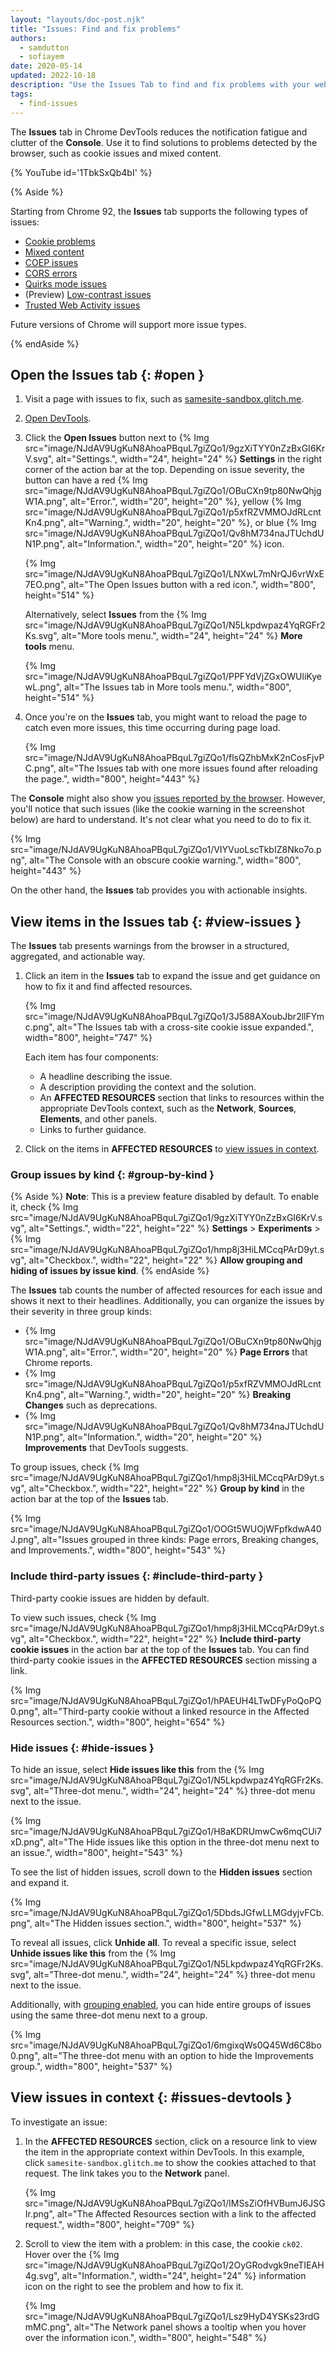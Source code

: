 ```yaml
---
layout: "layouts/doc-post.njk"
title: "Issues: Find and fix problems"
authors:
  - samdutton
  - sofiayem
date: 2020-05-14
updated: 2022-10-18
description: "Use the Issues Tab to find and fix problems with your website."
tags:
  - find-issues
---
```


The **Issues** tab in Chrome DevTools reduces the notification fatigue and clutter of the **Console**.
Use it to find solutions to problems detected by the browser, such as cookie issues and mixed
content.

{% YouTube id='1TbkSxQb4bI' %}

{% Aside %}

Starting from Chrome 92, the **Issues** tab supports the following types of issues:

- [Cookie problems][1]
- [Mixed content][2]
- [COEP issues][3]
- [CORS errors][6]
- [Quirks mode issues][7]
- (Preview) [Low-contrast issues][8]
- [Trusted Web Activity issues][9]

Future versions of Chrome will support more issue types.

{% endAside %}

## Open the Issues tab {: #open }

1.  Visit a page with issues to fix, such as [samesite-sandbox.glitch.me][4].
1.  [Open DevTools][5].
1.  Click the **Open Issues** button next to {% Img src="image/NJdAV9UgKuN8AhoaPBquL7giZQo1/9gzXiTYY0nZzBxGI6KrV.svg", alt="Settings.", width="24", height="24" %} **Settings** in the right corner of the action bar at the top. Depending on issue severity, the button can have a red {% Img src="image/NJdAV9UgKuN8AhoaPBquL7giZQo1/OBuCXn9tp80NwQhjgW1A.png", alt="Error.", width="20", height="20" %}, yellow {% Img src="image/NJdAV9UgKuN8AhoaPBquL7giZQo1/p5xfRZVMMOJdRLcntKn4.png", alt="Warning.", width="20", height="20" %}, or blue {% Img src="image/NJdAV9UgKuN8AhoaPBquL7giZQo1/Qv8hM734naJTUchdUN1P.png", alt="Information.", width="20", height="20" %} icon.

    {% Img src="image/NJdAV9UgKuN8AhoaPBquL7giZQo1/LNXwL7mNrQJ6vrWxE7EO.png", alt="The Open Issues button with a red icon.", width="800", height="514" %}

    Alternatively, select **Issues** from the {% Img src="image/NJdAV9UgKuN8AhoaPBquL7giZQo1/N5Lkpdwpaz4YqRGFr2Ks.svg", alt="More tools menu.", width="24", height="24" %} **More tools** menu.

    {% Img src="image/NJdAV9UgKuN8AhoaPBquL7giZQo1/PPFYdVjZGxOWUliKyewL.png", alt="The Issues tab in More tools menu.", width="800", height="514" %}

1.  Once you're on the **Issues** tab, you might want to reload the page to catch even more issues, this time occurring during page load.

    {% Img src="image/NJdAV9UgKuN8AhoaPBquL7giZQo1/flsQZhbMxK2nCosFjvPC.png", alt="The Issues tab with one more issues found after reloading the page.", width="800", height="443" %}

The **Console** might also show you [issues reported by the browser](/docs/devtools/console/log/#browser). However, you'll notice that such issues (like the cookie warning in the screenshot below) are hard to understand. It's not clear what you need to do to fix it.

{% Img src="image/NJdAV9UgKuN8AhoaPBquL7giZQo1/VIYVuoLscTkbIZ8Nko7o.png", alt="The Console with an obscure cookie warning.", width="800", height="443" %}

On the other hand, the **Issues** tab provides you with actionable insights.

## View items in the Issues tab {: #view-issues }

The **Issues** tab presents warnings from the browser in a structured, aggregated, and actionable
way.

1.  Click an item in the **Issues** tab to expand the issue and get guidance on how to fix it and find affected resources.

    {% Img src="image/NJdAV9UgKuN8AhoaPBquL7giZQo1/3J588AXoubJbr2llFYmc.png", alt="The Issues tab with a cross-site cookie issue expanded.", width="800", height="747" %}

    Each item has four components:

    - A headline describing the issue.
    - A description providing the context and the solution.
    - An **AFFECTED RESOURCES** section that links to resources within the appropriate DevTools
      context, such as the **Network**, **Sources**, **Elements**, and other panels.
    - Links to further guidance.

1.  Click on the items in **AFFECTED RESOURCES** to [view issues in context](#issues-devtools).

### Group issues by kind {: #group-by-kind }

{% Aside %}
**Note**: This is a preview feature disabled by default. To enable it, check {% Img src="image/NJdAV9UgKuN8AhoaPBquL7giZQo1/9gzXiTYY0nZzBxGI6KrV.svg", alt="Settings.", width="22", height="22" %} **Settings** > **Experiments** > {% Img src="image/NJdAV9UgKuN8AhoaPBquL7giZQo1/hmp8j3HiLMCcqPArD9yt.svg", alt="Checkbox.", width="22", height="22" %} **Allow grouping and hiding of issues by issue kind**.
{% endAside %}

The **Issues** tab counts the number of affected resources for each issue and shows it next to their headlines. Additionally, you can organize the issues by their severity in three group kinds:

- {% Img src="image/NJdAV9UgKuN8AhoaPBquL7giZQo1/OBuCXn9tp80NwQhjgW1A.png", alt="Error.", width="20", height="20" %} **Page Errors** that Chrome reports.
- {% Img src="image/NJdAV9UgKuN8AhoaPBquL7giZQo1/p5xfRZVMMOJdRLcntKn4.png", alt="Warning.", width="20", height="20" %} **Breaking Changes** such as deprecations.
- {% Img src="image/NJdAV9UgKuN8AhoaPBquL7giZQo1/Qv8hM734naJTUchdUN1P.png", alt="Information.", width="20", height="20" %} **Improvements** that DevTools suggests.

To group issues, check {% Img src="image/NJdAV9UgKuN8AhoaPBquL7giZQo1/hmp8j3HiLMCcqPArD9yt.svg", alt="Checkbox.", width="22", height="22" %} **Group by kind** in the action bar at the top of the **Issues** tab.

{% Img src="image/NJdAV9UgKuN8AhoaPBquL7giZQo1/OOGt5WUOjWFpfkdwA40J.png", alt="Issues grouped in three kinds: Page errors, Breaking changes, and Improvements.", width="800", height="543" %}

### Include third-party issues {: #include-third-party }

Third-party cookie issues are hidden by default.

To view such issues, check {% Img src="image/NJdAV9UgKuN8AhoaPBquL7giZQo1/hmp8j3HiLMCcqPArD9yt.svg", alt="Checkbox.", width="22", height="22" %} **Include third-party cookie issues** in the action bar at the top of the **Issues** tab. You can find third-party cookie issues in the **AFFECTED RESOURCES** section missing a link.

{% Img src="image/NJdAV9UgKuN8AhoaPBquL7giZQo1/hPAEUH4LTwDFyPoQoPQ0.png", alt="Third-party cookie without a linked resource in the Affected Resources section.", width="800", height="654" %}

### Hide issues {: #hide-issues }

To hide an issue, select **Hide issues like this** from the {% Img src="image/NJdAV9UgKuN8AhoaPBquL7giZQo1/N5Lkpdwpaz4YqRGFr2Ks.svg", alt="Three-dot menu.", width="24", height="24" %} three-dot menu next to the issue.

{% Img src="image/NJdAV9UgKuN8AhoaPBquL7giZQo1/H8aKDRUmwCw6mqCUi7xD.png", alt="The Hide issues like this option in the three-dot menu next to an issue.", width="800", height="543" %}

To see the list of hidden issues, scroll down to the **Hidden issues** section and expand it.

{% Img src="image/NJdAV9UgKuN8AhoaPBquL7giZQo1/5DbdsJGfwLLMGdyjvFCb.png", alt="The Hidden issues section.", width="800", height="537" %}

To reveal all issues, click **Unhide all**. To reveal a specific issue, select **Unhide issues like this** from the {% Img src="image/NJdAV9UgKuN8AhoaPBquL7giZQo1/N5Lkpdwpaz4YqRGFr2Ks.svg", alt="Three-dot menu.", width="24", height="24" %} three-dot menu next to the issue.

Additionally, with [grouping enabled](#group-by-kind), you can hide entire groups of issues using the same three-dot menu next to a group.

{% Img src="image/NJdAV9UgKuN8AhoaPBquL7giZQo1/6mgixqWs0Q45Wd6C8bo0.png", alt="The three-dot menu with an option to hide the Improvements group.", width="800", height="537" %}

## View issues in context {: #issues-devtools }

To investigate an issue:

1.  In the **AFFECTED RESOURCES** section, click on a resource link to view the item in the appropriate context within DevTools. In this
    example, click `samesite-sandbox.glitch.me` to show the cookies attached to that request. The link takes you to the **Network** panel.

    {% Img src="image/NJdAV9UgKuN8AhoaPBquL7giZQo1/IMSsZiOfHVBumJ6JSGIr.png", alt="The Affected Resources section with a link to the affected request.", width="800", height="709" %}

1.  Scroll to view the item with a problem: in this case, the cookie `ck02`. Hover over the
    {% Img src="image/NJdAV9UgKuN8AhoaPBquL7giZQo1/2OyGRodvgk9neTIEAH4g.svg", alt="Information.", width="24", height="24" %} information icon on the right to see the problem and how to fix it.

    {% Img src="image/NJdAV9UgKuN8AhoaPBquL7giZQo1/Lsz9HyD4YSKs23rdGmMC.png", alt="The Network panel shows a tooltip when you hover over the information icon.", width="800", height="548" %}

[1]: https://web.dev/samesite-cookies-explained
[2]: https://developers.google.com/web/fundamentals/security/prevent-mixed-content/what-is-mixed-content
[3]: https://web.dev/coop-coep/
[4]: https://samesite-sandbox.glitch.me/
[5]: /docs/devtools/open
[6]: https://developer.mozilla.org/docs/Web/HTTP/CORS/Errors
[7]: https://quirks.spec.whatwg.org/
[8]: /blog/new-in-devtools-90/#low-contrast
[9]: /docs/android/trusted-web-activity/
